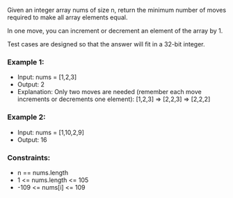 Given an integer array nums of size n, return the minimum number of moves required to make all array elements equal.

In one move, you can increment or decrement an element of the array by 1.

Test cases are designed so that the answer will fit in a 32-bit integer.

### Example 1:

-   Input: nums = [1,2,3]
-   Output: 2
-   Explanation:
    Only two moves are needed (remember each move increments or decrements one element):
    [1,2,3] => [2,2,3] => [2,2,2]

### Example 2:

-   Input: nums = [1,10,2,9]
-   Output: 16

### Constraints:

-   n == nums.length
-   1 <= nums.length <= 105
-   -109 <= nums[i] <= 109
